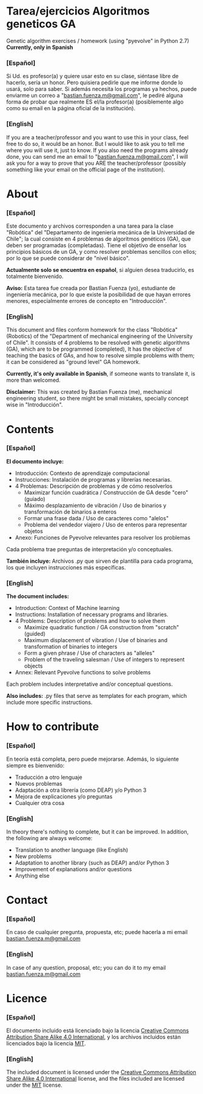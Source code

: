 # Tarea/ejercicios Algoritmos geneticos GA
Genetic algorithm exercises / homework (using "pyevolve" in Python 2.7)
**Currently, only in Spanish**

### **[Español]**

Si Ud. es profesor(a) y quiere usar esto en su clase, siéntase libre de hacerlo, sería un honor. Pero quisiera pedirle que me informe donde lo usará, solo para saber. Si además necesita los programas ya hechos, puede enviarme un correo a "bastian.fuenza.m@gmail.com", le pediré alguna forma de probar que realmente ES el/la profesor(a) (posiblemente algo como su email en la página oficial de la institución).


### **[English]**

If you are a teacher/professor and you want to use this in your class, feel free to do so, it would be an honor. But I would like to ask you to tell me where you will use it, just to know. If you also need the programs already done, you can send me an email to "bastian.fuenza.m@gmail.com", I will ask you for a way to prove that you ARE the teacher/professor (possibly something like your email on the official page of the institution).

# About
### **[Español]**

Este documento y archivos corresponden a una tarea para la clase "Robótica" del "Departamento de ingeniería mecánica de la Universidad de Chile"; la cual consiste en 4 problemas de algoritmos genéticos (GA), que deben ser programadas (completadas). Tiene el objetivo de enseñar los principios básicos de un GA, y como resolver problemas sencillos con ellos; por lo que se puede considerar de "nivel básico".

**Actualmente solo se encuentra en español**, si alguien desea traducirlo, es totalmente bienvenido.

**Aviso:** Esta tarea fue creada por Bastian Fuenza (yo), estudiante de ingeniería mecánica, por lo que existe la posibilidad de que hayan errores menores, especialmente errores de concepto en "Introducción".


### **[English]**

This document and files conform homework for the class "Robótica" (Robotics) of the "Department of mechanical engineering of the University of Chile". It consists of 4 problems to be resolved with genetic algorithms (GA), which are to be programmed (completed), It has the objective of teaching the basics of GAs, and how to resolve simple problems with them; it can be considered as "ground level" GA homework.

**Currently, it's only available in Spanish**, if someone wants to translate it, is more than welcomed.

**Disclaimer:** This was created by Bastian Fuenza (me), mechanical engineering student, so there might be small mistakes, specially concept wise in "Introducción".

# Contents
### **[Español]**

**El documento incluye:**

* Introducción: Contexto de aprendizaje computacional
* Instrucciones: Instalación de programas y librerías necesarias.
* 4 Problemas: Descripción de problemas y de cómo resolverlos
  * Maximizar función cuadrática / Construcción de GA desde "cero" (guiado)
  * Máximo desplazamiento de vibración / Uso de binarios y transformación de binarios a enteros
  * Formar una frase dada / Uso de caracteres como "alelos"
  * Problema del vendedor viajero / Uso de enteros para representar objetos
* Anexo: Funciones de Pyevolve relevantes para resolver los problemas

Cada problema trae preguntas de interpretación y/o conceptuales.

**También incluye:** Archivos .py que sirven de plantilla para cada programa, los que incluyen instrucciones más específicas.


### **[English]**

**The document includes:**

* Introduction: Context of Machine learning
* Instructions: Installation of necessary programs and libraries.
* 4 Problems: Description of problems and how to solve them
   * Maximize quadratic function / GA construction from "scratch" (guided)
   * Maximum displacement of vibration / Use of binaries and transformation of binaries to integers
   * Form a given phrase / Use of characters as "alleles"
   * Problem of the traveling salesman / Use of integers to represent objects
* Annex: Relevant Pyevolve functions to solve problems

Each problem includes interpretative and/or conceptual questions.

**Also includes:** .py files that serve as templates for each program, which include more specific instructions.

# How to contribute
### **[Español]**

En teoría está completa, pero puede mejorarse. Además, lo siguiente siempre es bienvenido:
* Traducción a otro lenguaje
* Nuevos problemas
* Adaptación a otra librería (como DEAP) y/o Python 3
* Mejora de explicaciones y/o preguntas
* Cualquier otra cosa

### **[English]**

In theory there's nothing to complete, but it can be improved. In addition, the following are always welcome:
* Translation to another language (like English)
* New problems
* Adaptation to another library (such as DEAP) and/or Python 3
* Improvement of explanations and/or questions
* Anything else

# Contact

### **[Español]**

En caso de cualquier pregunta, propuesta, etc; puede hacerla a mi email bastian.fuenza.m@gmail.com

### **[English]**

In case of any question, proposal, etc; you can do it to my email bastian.fuenza.m@gmail.com

# Licence
### **[Español]**

El documento incluido está licenciado bajo la licencia [Creative Commons Attribution Share Alike 4.0 International](https://creativecommons.org/licenses/by-sa/4.0/), y los archivos incluidos están licenciados bajo la licencia [MIT](https://github.com/github/choosealicense.com/blob/gh-pages/LICENSE.md).


### **[English]**

The included document is licensed under the [Creative Commons Attribution Share Alike 4.0 International](https://creativecommons.org/licenses/by-sa/4.0/) license, and the files included are licensed under the [MIT](https://github.com/github/choosealicense.com/blob/gh-pages/LICENSE.md) license. 
